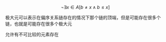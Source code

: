 ---
---

$$
\neg \exists x \in A[b\neq x \wedge b \leq x]
$$

极大元可以表示在偏序关系链存在的情况下那个链的顶端，但是可能存在很多个链，也就是可能存在很多个极大元

允许有不可比较的元素存在

